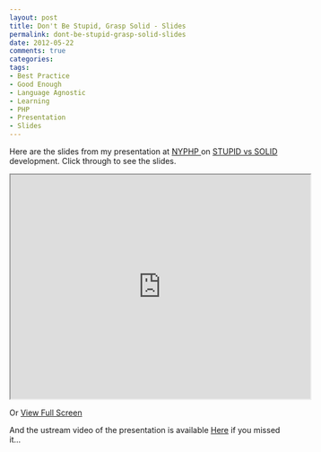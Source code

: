 ```yaml
---
layout: post
title: Don't Be Stupid, Grasp Solid - Slides
permalink: dont-be-stupid-grasp-solid-slides
date: 2012-05-22
comments: true
categories:
tags:
- Best Practice
- Good Enough
- Language Agnostic
- Learning
- PHP
- Presentation
- Slides
---
```


Here are the slides from my presentation at [NYPHP ](http://www.nyphp.org/)on [STUPID vs SOLID](http://www.nyphp.org/php-presentations/199_Dont-be-STUPID-GRASP-SOLID) development. Click through to see the slides.

<!--more-->
<iframe src="http://ircmaxell.github.com/DontBeStupid-Presentation/" width="535" height="400"></iframe>


Or [View Full Screen](http://ircmaxell.github.com/DontBeStupid-Presentation/)


And the ustream video of the presentation is available [Here](http://www.ustream.tv/recorded/22783515) if you missed it...
